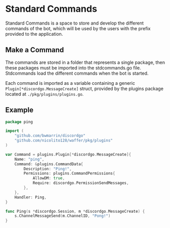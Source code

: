 # Standard Commands
Standard Commands is a space to store and develop the different commands of the bot, which will be used by the users with the prefix provided to the application.

## Make a Command
The commands are stored in a folder that represents a single package, then these packages must be imported into the stdcommands.go file. Stdcommands load the different commands when the bot is started.

Each command is imported as a variable containing a generic `Plugin[*discordgo.MessageCreate]` struct, provided by the plugins package located at `./pkg/plugins/plugins.go`.

## Example
```go
package ping

import (
	"github.com/bwmarrin/discordgo"
	"github.com/nicolito128/waffer/pkg/plugins"
)

var Command = plugins.Plugin[*discordgo.MessageCreate]{
	Name: "ping",
	Command: &plugins.CommandData{
		Description: "Ping!",
		Permissions: plugins.CommandPermissions{
			AllowDM: true,
			Require: discordgo.PermissionSendMessages,
		},
	},
	Handler: Ping,
}

func Ping(s *discordgo.Session, m *discordgo.MessageCreate) {
	s.ChannelMessageSend(m.ChannelID, "Pong!")
}
```